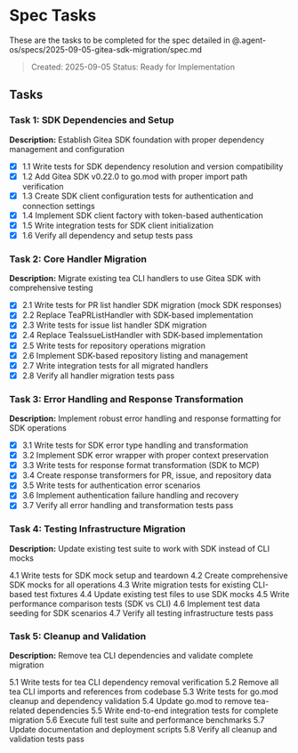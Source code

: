 # Spec Tasks

These are the tasks to be completed for the spec detailed in @.agent-os/specs/2025-09-05-gitea-sdk-migration/spec.md

> Created: 2025-09-05
> Status: Ready for Implementation

## Tasks

### Task 1: SDK Dependencies and Setup
**Description:** Establish Gitea SDK foundation with proper dependency management and configuration

- [x] 1.1 Write tests for SDK dependency resolution and version compatibility
- [x] 1.2 Add Gitea SDK v0.22.0 to go.mod with proper import path verification
- [x] 1.3 Create SDK client configuration tests for authentication and connection settings
- [x] 1.4 Implement SDK client factory with token-based authentication
- [x] 1.5 Write integration tests for SDK client initialization
- [x] 1.6 Verify all dependency and setup tests pass

### Task 2: Core Handler Migration
**Description:** Migrate existing tea CLI handlers to use Gitea SDK with comprehensive testing

- [x] 2.1 Write tests for PR list handler SDK migration (mock SDK responses)
- [x] 2.2 Replace TeaPRListHandler with SDK-based implementation
- [x] 2.3 Write tests for issue list handler SDK migration
- [x] 2.4 Replace TeaIssueListHandler with SDK-based implementation
- [x] 2.5 Write tests for repository operations migration
- [x] 2.6 Implement SDK-based repository listing and management
- [x] 2.7 Write integration tests for all migrated handlers
- [x] 2.8 Verify all handler migration tests pass

### Task 3: Error Handling and Response Transformation
**Description:** Implement robust error handling and response formatting for SDK operations

- [x] 3.1 Write tests for SDK error type handling and transformation
- [x] 3.2 Implement SDK error wrapper with proper context preservation
- [x] 3.3 Write tests for response format transformation (SDK to MCP)
- [x] 3.4 Create response transformers for PR, issue, and repository data
- [x] 3.5 Write tests for authentication error scenarios
- [x] 3.6 Implement authentication failure handling and recovery
- [x] 3.7 Verify all error handling and transformation tests pass

### Task 4: Testing Infrastructure Migration
**Description:** Update existing test suite to work with SDK instead of CLI mocks

4.1 Write tests for SDK mock setup and teardown
4.2 Create comprehensive SDK mocks for all operations
4.3 Write migration tests for existing CLI-based test fixtures
4.4 Update existing test files to use SDK mocks
4.5 Write performance comparison tests (SDK vs CLI)
4.6 Implement test data seeding for SDK scenarios
4.7 Verify all testing infrastructure tests pass

### Task 5: Cleanup and Validation
**Description:** Remove tea CLI dependencies and validate complete migration

5.1 Write tests for tea CLI dependency removal verification
5.2 Remove all tea CLI imports and references from codebase
5.3 Write tests for go.mod cleanup and dependency validation
5.4 Update go.mod to remove tea-related dependencies
5.5 Write end-to-end integration tests for complete migration
5.6 Execute full test suite and performance benchmarks
5.7 Update documentation and deployment scripts
5.8 Verify all cleanup and validation tests pass